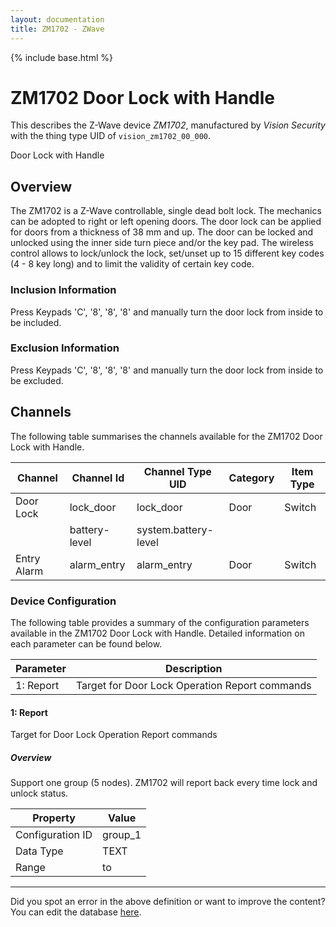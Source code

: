 ```yaml
---
layout: documentation
title: ZM1702 - ZWave
---
```


{% include base.html %}

# ZM1702 Door Lock with Handle

This describes the Z-Wave device *ZM1702*, manufactured by *Vision Security* with the thing type UID of ```vision_zm1702_00_000```. 

Door Lock with Handle  


## Overview 

The ZM1702 is a Z-Wave controllable, single dead bolt lock. The mechanics can be adopted to right or left opening doors. The door lock can be applied for doors from a thickness of 38 mm and up. The door can be locked and unlocked using the inner side turn piece and/or the key pad. The wireless control allows to lock/unlock the lock, set/unset up to 15 different key codes (4 - 8 key long) and to limit the validity of certain key code.

  


### Inclusion Information 

Press Keypads 'C', '8', '8', '8' and manually turn the door lock from inside to be included.

  


### Exclusion Information 

Press Keypads 'C', '8', '8', '8' and manually turn the door lock from inside to be excluded.


## Channels
The following table summarises the channels available for the ZM1702 Door Lock with Handle.

| Channel | Channel Id | Channel Type UID | Category | Item Type |
|---------|------------|------------------|----------|-----------|
| Door Lock | lock_door | lock_door | Door | Switch |
|  | battery-level | system.battery-level |  |  |
| Entry Alarm | alarm_entry | alarm_entry | Door | Switch |


### Device Configuration
The following table provides a summary of the configuration parameters available in the ZM1702 Door Lock with Handle.
Detailed information on each parameter can be found below.

| Parameter   | Description |
|-------------|-------------|
| 1: Report | Target for Door Lock Operation Report commands |


#### 1: Report

Target for Door Lock Operation Report commands  


##### Overview 

Support one group (5 nodes). ZM1702 will report back every time lock and unlock status. 


| Property         | Value    |
|------------------|----------|
| Configuration ID | group_1 |
| Data Type        | TEXT |
| Range |  to  |


---

Did you spot an error in the above definition or want to improve the content?
You can edit the database [here](http://www.cd-jackson.com/index.php/zwave/zwave-device-database/zwave-device-list/devicesummary/411).
